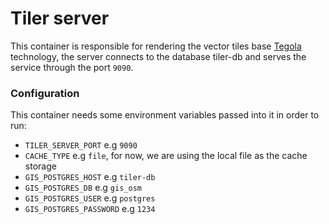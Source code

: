 # Tiler server

This container is responsible for rendering the vector tiles base [Tegola](https://github.com/go-spatial/tegola) technology, the server connects to the database tiler-db and serves the service through the port `9090`.


### Configuration

This container needs some environment variables passed into it in order to run:

- `TILER_SERVER_PORT` e.g `9090`
- `CACHE_TYPE` e.g `file`, for now, we are using the local file as the cache storage
- `GIS_POSTGRES_HOST` e.g `tiler-db`
- `GIS_POSTGRES_DB` e.g `gis_osm`
- `GIS_POSTGRES_USER` e.g `postgres`
- `GIS_POSTGRES_PASSWORD` e.g `1234`